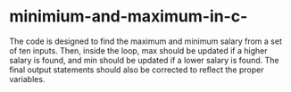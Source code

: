 # minimium-and-maximum-in-c-
The code is designed to find the maximum and minimum salary from a set of ten inputs. Then, inside the loop, max should be updated if a higher salary is found, and min should be updated if a lower salary is found. The final output statements should also be corrected to reflect the proper variables.
